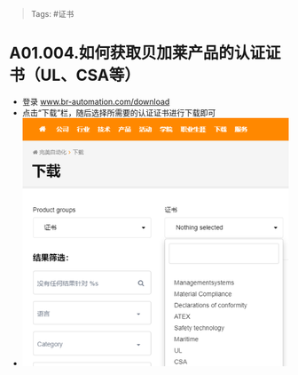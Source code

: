 > Tags: #证书

# A01.004.如何获取贝加莱产品的认证证书（UL、CSA等）

- 登录 www.br-automation.com/download
- 点击“下载”栏，随后选择所需要的认证证书进行下载即可
- ![](FILES/004如何获取贝加莱产品的认证证书（UL、CSA等）？.md/img-20220528164213.png)

